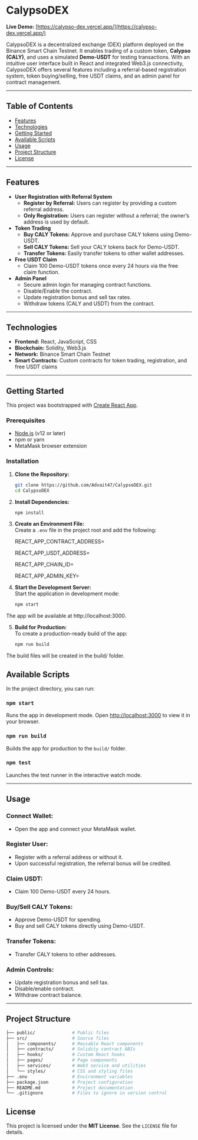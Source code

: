 # CalypsoDEX

**Live Demo:** [https://calypso-dex.vercel.app/](https://calypso-dex.vercel.app/)

CalypsoDEX is a decentralized exchange (DEX) platform deployed on the Binance Smart Chain Testnet. It enables trading of a custom token, **Calypso (CALY)**, and uses a simulated **Demo-USDT** for testing transactions. With an intuitive user interface built in React and integrated Web3.js connectivity, CalypsoDEX offers several features including a referral-based registration system, token buying/selling, free USDT claims, and an admin panel for contract management.

---

## Table of Contents

- [Features](#features)
- [Technologies](#technologies)
- [Getting Started](#getting-started)
- [Available Scripts](#available-scripts)
- [Usage](#usage)
- [Project Structure](#project-structure)
- [License](#license)

---

## Features

- **User Registration with Referral System**
  - **Register by Referral:** Users can register by providing a custom referral address.
  - **Only Registration:** Users can register without a referral; the owner’s address is used by default.
- **Token Trading**
  - **Buy CALY Tokens:** Approve and purchase CALY tokens using Demo-USDT.
  - **Sell CALY Tokens:** Sell your CALY tokens back for Demo-USDT.
  - **Transfer Tokens:** Easily transfer tokens to other wallet addresses.
- **Free USDT Claim**
  - Claim 100 Demo-USDT tokens once every 24 hours via the free claim function.
- **Admin Panel**
  - Secure admin login for managing contract functions.
  - Disable/Enable the contract.
  - Update registration bonus and sell tax rates.
  - Withdraw tokens (CALY and USDT) from the contract.

---

## Technologies

- **Frontend:** React, JavaScript, CSS
- **Blockchain:** Solidity, Web3.js
- **Network:** Binance Smart Chain Testnet
- **Smart Contracts:** Custom contracts for token trading, registration, and free USDT claims

---

## Getting Started

This project was bootstrapped with [Create React App](https://github.com/facebook/create-react-app).

### Prerequisites

- [Node.js](https://nodejs.org/) (v12 or later)
- npm or yarn
- MetaMask browser extension

### Installation

1. **Clone the Repository:**

   ```bash
   git clone https://github.com/Advait47/CalypsoDEX.git
   cd CalypsoDEX

2. **Install Dependencies:**

   ```bash
   npm install

3. **Create an Environment File:**  
   Create a `.env` file in the project root and add the following:
   
   REACT_APP_CONTRACT_ADDRESS=<Your Contract Address>
   
   REACT_APP_USDT_ADDRESS=<Demo USDT Address>
   
   REACT_APP_CHAIN_ID=<BSC Testnet Chain ID>
   
   REACT_APP_ADMIN_KEY=<Admin Private Key>

5. **Start the Development Server:**  
   Start the application in development mode:

   ```bash
   npm start

  The app will be available at http://localhost:3000.

5. **Build for Production:**  
   To create a production-ready build of the app:

   ```bash
   npm run build
The build files will be created in the build/ folder.

## Available Scripts

In the project directory, you can run:

### `npm start`
Runs the app in development mode. Open [http://localhost:3000](http://localhost:3000) to view it in your browser.

### `npm run build`
Builds the app for production to the `build/` folder.

### `npm test`
Launches the test runner in the interactive watch mode.

---

## Usage

### **Connect Wallet:**
- Open the app and connect your MetaMask wallet.

### **Register User:**
- Register with a referral address or without it.  
- Upon successful registration, the referral bonus will be credited.

### **Claim USDT:**
- Claim 100 Demo-USDT every 24 hours.

### **Buy/Sell CALY Tokens:**
- Approve Demo-USDT for spending.  
- Buy and sell CALY tokens directly using Demo-USDT.

### **Transfer Tokens:**
- Transfer CALY tokens to other addresses.

### **Admin Controls:**
- Update registration bonus and sell tax.  
- Disable/enable contract.  
- Withdraw contract balance.

---

## Project Structure

```bash
├── public/              # Public files
├── src/                 # Source files
│   ├── components/      # Reusable React components
│   ├── contracts/       # Solidity contract ABIs
│   ├── hooks/           # Custom React hooks
│   ├── pages/           # Page components
│   ├── services/        # Web3 service and utilities
│   └── styles/          # CSS and styling files
├── .env                 # Environment variables
├── package.json         # Project configuration
├── README.md            # Project documentation
└── .gitignore           # Files to ignore in version control
```

## License

This project is licensed under the **MIT License**. See the `LICENSE` file for details.

